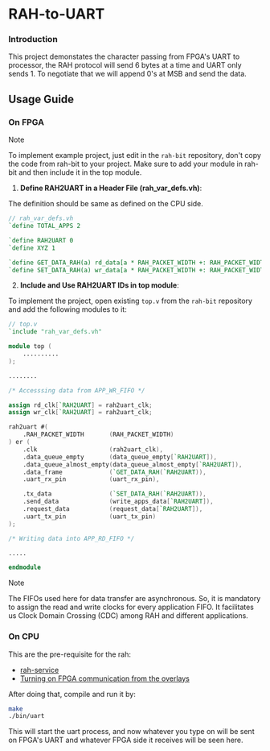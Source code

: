 # RAH-to-UART

### Introduction

This project demonstates the character passing from FPGA's UART to processor,
the RAH protocol will send 6 bytes at a time and UART only sends 1.
To negotiate that we will append 0's at MSB and send the data.

## Usage Guide

### On FPGA

> [!NOTE]
>
> To implement example project, just edit in the `rah-bit` repository, don't copy the code from rah-bit to your project. Make sure to add your module in rah-bit and then include it in the top module.

1. **Define RAH2UART in a Header File (rah_var_defs.vh)**:
    
The definition should be same as defined on the CPU side.

```verilog
// rah_var_defs.vh
`define TOTAL_APPS 2

`define RAH2UART 0
`define XYZ 1

`define GET_DATA_RAH(a) rd_data[a * RAH_PACKET_WIDTH +: RAH_PACKET_WIDTH]
`define SET_DATA_RAH(a) wr_data[a * RAH_PACKET_WIDTH +: RAH_PACKET_WIDTH]
```

2. **Include and Use RAH2UART IDs in top module**:

To implement the project, open existing `top.v` from the `rah-bit` repository and add the following modules to it:

```verilog
// top.v
`include "rah_var_defs.vh"

module top (
    ..........
);

........

/* Accesssing data from APP_WR_FIFO */

assign rd_clk[`RAH2UART] = rah2uart_clk;
assign wr_clk[`RAH2UART] = rah2uart_clk;

rah2uart #(
    .RAH_PACKET_WIDTH       (RAH_PACKET_WIDTH)
) er (
    .clk                    (rah2uart_clk),
    .data_queue_empty       (data_queue_empty[`RAH2UART]),
    .data_queue_almost_empty(data_queue_almost_empty[`RAH2UART]),
    .data_frame             (`GET_DATA_RAH(`RAH2UART)),
    .uart_rx_pin            (uart_rx_pin),

    .tx_data                (`SET_DATA_RAH(`RAH2UART)),
    .send_data              (write_apps_data[`RAH2UART]),
    .request_data           (request_data[`RAH2UART]),
    .uart_tx_pin            (uart_tx_pin)
);

/* Writing data into APP_RD_FIFO */

.....

endmodule
```

> [!NOTE]
>
> The FIFOs used here for data transfer are asynchronous. So, it is mandatory to assign the read and write clocks for every application FIFO. It facilitates us Clock Domain Crossing (CDC) among RAH and different applications.

### On CPU

This are the pre-requisite for the rah:

- [rah-service](https://github.com/vicharak-in/rah-bit#pre-requisite)
- [Turning on FPGA communication from the overlays](https://docs.vicharak.in/vaaman-linux/linux-configuration-guide/vicharak-config-tool/#vicharak-config-overlays)

After doing that, compile and run it by:

```bash
make
./bin/uart
```

This will start the uart process, and now whatever you type on will be sent on
FPGA's UART and whatever FPGA side it receives will be seen here.

